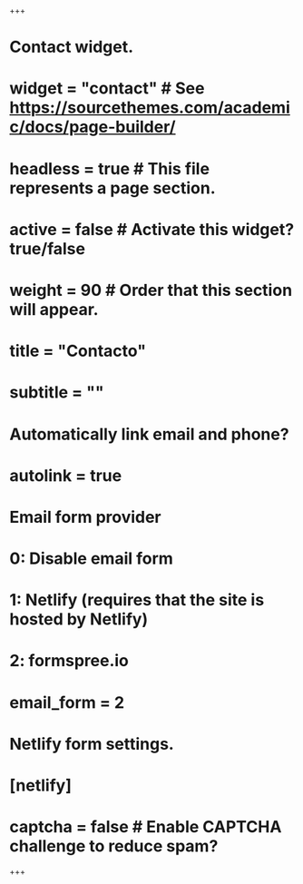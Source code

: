 +++
# Contact widget.
# widget = "contact"  # See https://sourcethemes.com/academic/docs/page-builder/
# headless = true  # This file represents a page section.
# active = false  # Activate this widget? true/false
# weight = 90  # Order that this section will appear.

# title = "Contacto"
# subtitle = ""

# Automatically link email and phone?
# autolink = true

# Email form provider
#   0: Disable email form
#   1: Netlify (requires that the site is hosted by Netlify)
#   2: formspree.io
# email_form = 2

# Netlify form settings.
# [netlify]
#  captcha = false  # Enable CAPTCHA challenge to reduce spam?
+++

